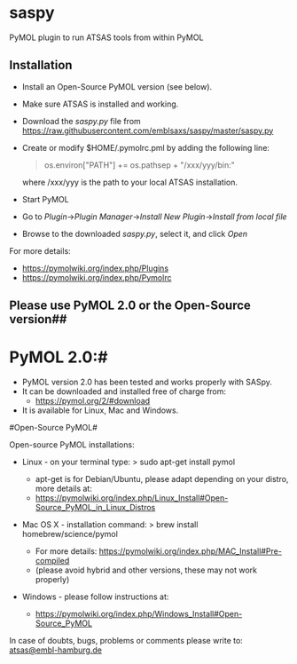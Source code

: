 # saspy
PyMOL plugin to run ATSAS tools from within PyMOL

## Installation ##
* Install an Open-Source PyMOL version (see below).
* Make sure ATSAS is installed and working.
* Download the *saspy.py* file from https://raw.githubusercontent.com/emblsaxs/saspy/master/saspy.py
* Create or modify $HOME/.pymolrc.pml by adding the following line:
  > os.environ["PATH"] += os.pathsep + "/xxx/yyy/bin:"
  
  where /xxx/yyy is the path to your local ATSAS installation.
* Start PyMOL
* Go to _Plugin_->_Plugin Manager_->_Install New Plugin_->_Install from local file_
* Browse to the downloaded *saspy.py*, select it, and click _Open_

For more details:  
  * https://pymolwiki.org/index.php/Plugins
  * https://pymolwiki.org/index.php/Pymolrc


## Please use PyMOL 2.0 or the Open-Source version##

# PyMOL 2.0:#
* PyMOL version 2.0 has been tested and works properly with SASpy.
* It can be downloaded and installed free of charge from:
	* https://pymol.org/2/#download
* It is available for Linux, Mac and Windows.


#Open-Source PyMOL#

Open-source PyMOL installations:

* Linux - on your terminal type: > sudo apt-get install pymol
  * apt-get is for Debian/Ubuntu, please adapt depending on your distro, more details at:
  * https://pymolwiki.org/index.php/Linux_Install#Open-Source_PyMOL_in_Linux_Distros
  
* Mac OS X  - installation command: > brew install homebrew/science/pymol
  * For more details: https://pymolwiki.org/index.php/MAC_Install#Pre-compiled
  * (please avoid hybrid and other versions, these may not work properly)
  
* Windows - please follow instructions at:
  * https://pymolwiki.org/index.php/Windows_Install#Open-Source_PyMOL
  
  
In case of doubts, bugs, problems or comments please write to:
atsas@embl-hamburg.de
